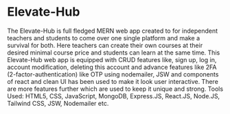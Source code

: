 # Elevate-Hub
The Elevate-Hub is full fledged MERN web app created to for independent teachers and students to come over one single platform and make a survival for both. Here teachers can create their own courses at their desired minimal course price and students can learn at the same time.
This Elevate-Hub web app is equipped with CRUD features like, sign up, log in, account modification, deleting this account and advance features like 2FA (2-factor-authentication) like OTP using nodemailer, JSW and components of react and clean UI has been used to make it look user interactive. There are more features further which are used to keep it unique and strong.
Tools Used: HTML5, CSS, JavaScript, MongoDB, Express.JS, React.JS, Node.JS, Tailwind CSS, JSW, Nodemailer etc.
